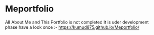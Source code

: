 # Meportfolio
All About Me and This Portfolio is not completed It is uder development phase 
have a look once :- https://kumud875.github.io/Meportfolio/
